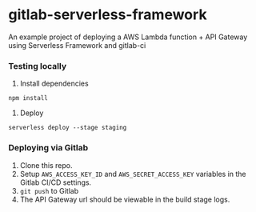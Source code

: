# gitlab-serverless-framework

An example project of deploying a AWS Lambda function + API Gateway using Serverless Framework and gitlab-ci

### Testing locally


1. Install dependencies
```
npm install
```
1. Deploy
```
serverless deploy --stage staging
```

### Deploying via Gitlab

1. Clone this repo.
1. Setup `AWS_ACCESS_KEY_ID` and `AWS_SECRET_ACCESS_KEY` variables in the Gitlab CI/CD settings.
1. `git push` to Gitlab
1. The API Gateway url should be viewable in the build stage logs.